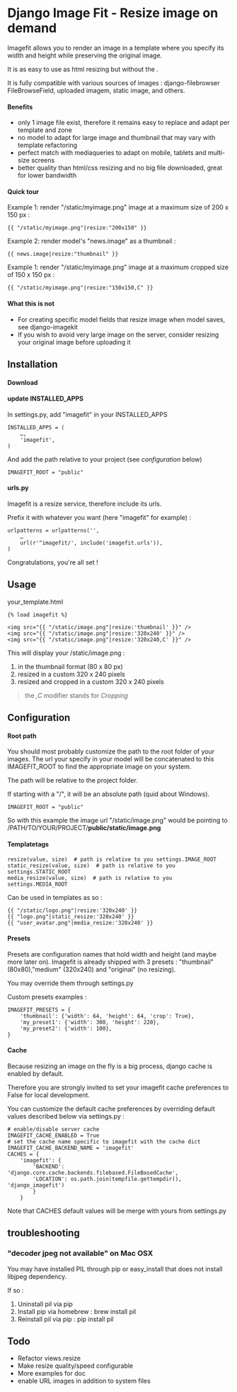 # Django Image Fit - Resize image on demand

Imagefit allows you to render an image in a template where you specify its width and height
while preserving the original image.

It is as easy to use as html resizing but without the .

It is fully compatible with various sources of images :
django-filebrowser FileBrowseField, uploaded imagem, static image, and others.


#### Benefits

* only 1 image file exist, therefore it remains easy to replace and adapt per template and zone
* no model to adapt for large image and thumbnail that may vary with template refactoring
* perfect match with mediaqueries to adapt on mobile, tablets and multi-size screens
* better quality than html/css resizing and no big file downloaded, great for lower bandwidth


#### Quick tour

Example 1: render "/static/myimage.png" image at a maximum size of 200 x 150 px :

    {{ "/static/myimage.png"|resize:"200x150" }}

Example 2: render model's "news.image" as a thumbnail :

    {{ news.image|resize:"thumbnail" }}

Example 1: render "/static/myimage.png" image at a maximum cropped size of 150 x 150 px :

    {{ "/static/myimage.png"|resize:"150x150,C" }}


#### What this is not

* For creating specific model fields that resize image when model saves, see django-imagekit
* If you wish to avoid very large image on the server, consider resizing your original image
before uploading it



## Installation

#### Download

#### update INSTALLED_APPS

In settings.py, add "imagefit" in your INSTALLED_APPS

    INSTALLED_APPS = (
    	…,
    	'imagefit',
    )

And add the path relative to your project (see _configuration_ below)

    IMAGEFIT_ROOT = "public"

#### urls.py

Imagefit is a resize service, therefore include its urls.

Prefix it with whatever you want (here "imagefit" for example) :

    urlpatterns = urlpatterns('',
        …
        url(r'^imagefit/', include('imagefit.urls')),
    )

Congratulations, you're all set !


## Usage

your_template.html

    {% load imagefit %}

    <img src="{{ "/static/image.png"|resize:'thumbnail' }}" />
    <img src="{{ "/static/image.png"|resize:'320x240' }}" />
    <img src="{{ "/static/image.png"|resize:'320x240,C' }}" />

This will display your /static/image.png :

1. in the thumbnail format (80 x 80 px)
2. resized in a custom 320 x 240 pixels
3. resized and cropped in a custom 320 x 240 pixels

> the _,C_ modifier stands for _Cropping_

## Configuration

#### Root path

You should most probably customize the path to the root folder of your images.
The url your specify in your model will be concatenated to this IMAGEFIT_ROOT
to find the appropriate image on your system.

The path will be relative to the project folder.

If starting with a "/", it will be an absolute path (quid about Windows).

	IMAGEFIT_ROOT = "public"

So with this example the image url "/static/image.png" would be pointing to
/PATH/TO/YOUR/PROJECT/**public/static/image.png**

#### Templatetags

    resize(value, size)  # path is relative to you settings.IMAGE_ROOT
    static_resize(value, size)  # path is relative to you settings.STATIC_ROOT
    media_resize(value, size)  # path is relative to you settings.MEDIA_ROOT

Can be used in templates as so :

    {{ "/static/logo.png"|resize:'320x240' }}
    {{ "logo.png"|static_resize:'320x240' }}
    {{ "user_avatar.png"|media_resize:'320x240' }}


#### Presets

Presets are configuration names that hold width and height (and maybe more later on).
Imagefit is already shipped with 3 presets : "thumbnail" (80x80),"medium" (320x240)
and "original" (no resizing).

You may override them through settings.py


Custom presets examples :

    IMAGEFIT_PRESETS = {
        'thumbnail': {'width': 64, 'height': 64, 'crop': True},
        'my_preset1': {'width': 300, 'height': 220},
        'my_preset2': {'width': 100},
    }


#### Cache

Because resizing an image on the fly is a big process, django cache is enabled 
by default.

Therefore you are strongly invited to set your imagefit cache preferences to 
False for local development.

You can customize the default cache preferences by overriding default values 
described below via settings.py :

    # enable/disable server cache
    IMAGEFIT_CACHE_ENABLED = True
    # set the cache name specific to imagefit with the cache dict
    IMAGEFIT_CACHE_BACKEND_NAME = 'imagefit'
    CACHES = {
        'imagefit': {
            'BACKEND': 'django.core.cache.backends.filebased.FileBasedCache',
            'LOCATION': os.path.join(tempfile.gettempdir(), 'django_imagefit')
            }
        }

Note that CACHES default values will be merge with yours from settings.py


## troubleshooting


### "decoder jpeg not available" on Mac OSX


You may have installed PIL through pip or easy_install that
does not install libjpeg dependency.

If so :

1. Uninstall pil via pip
2. Install pip via homebrew : brew install pil
3. Reinstall pil via pip : pip install pil


## Todo

* Refactor views.resize
* Make resize quality/speed configurable
* More examples for doc
* enable URL images in addition to system files
